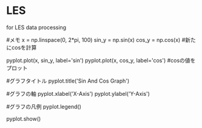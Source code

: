 # LES
for LES data processing




#メモ
x = np.linspace(0, 2*pi, 100)
sin_y = np.sin(x)
cos_y = np.cos(x)  #新たにcosを計算

pyplot.plot(x, sin_y, label='sin')
pyplot.plot(x, cos_y, label='cos')  #cosの値をプロット

#グラフタイトル
pyplot.title('Sin And Cos Graph')

#グラフの軸
pyplot.xlabel('X-Axis')
pyplot.ylabel('Y-Axis')

#グラフの凡例
pyplot.legend()

pyplot.show()
